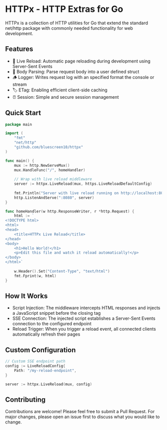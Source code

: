 # HTTPx - HTTP Extras for Go
HTTPx is a collection of HTTP utilities for Go that extend the standard net/http package with commonly needed functionality for web development.

## Features
* 🔄 Live Reload: Automatic page reloading during development using Server-Sent Events
* 🔎 Body Parsing: Parse request body into a user defined struct
* 🪵 Logger: Writes request log with an specified format the console or stream
* 🏷️ ETag: Enabling efficient client-side caching
* ⏰ Session: Simple and secure session management

## Quick Start
```go
package main

import (
    "fmt"
    "net/http"
    "github.com/bluescreen10/httpx"
)

func main() {
    mux := http.NewServeMux()
    mux.HandleFunc("/", homeHandler)
    
    // Wrap with live reload middleware
    server := httpx.LiveReload(mux, https.LiveReloadDefaultConfig)
    
    fmt.Println("Server with live reload running on http://localhost:8080")
    http.ListenAndServe(":8080", server)
}

func homeHandler(w http.ResponseWriter, r *http.Request) {
    html := `
<!DOCTYPE html>
<html>
<head>
    <title>HTTPx Live Reload</title>
</head>
<body>
    <h1>Hello World!</h1>
    <p>Edit this file and watch it reload automatically!</p>
</body>
</html>`
    
    w.Header().Set("Content-Type", "text/html")
    fmt.Fprint(w, html)
}
```

## How It Works
* Script Injection: The middleware intercepts HTML responses and injects a JavaScript snippet before the closing </body> tag
* SSE Connection: The injected script establishes a Server-Sent Events connection to the configured endpoint
* Reload Trigger: When you trigger a reload event, all connected clients automatically refresh their pages

## Custom Configuration
```go
// Custom SSE endpoint path
config := LiveReloadConfig{
    Path: "/my-reload-endpoint",
}

server := httpx.LiveReload(mux, config)
```

## Contributing
Contributions are welcome! Please feel free to submit a Pull Request. For major changes, please open an issue first to discuss what you would like to change.
